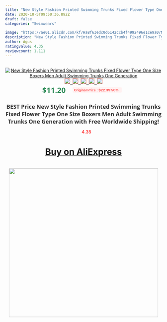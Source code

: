 ```yaml
---
title: "New Style Fashion Printed Swimming Trunks Fixed Flower Type One Size Boxers Men Adult Swimming Trunks One Generation"
date: 2020-10-5T09:50:36.892Z
draft: false
categories: "Swimwears"

image: "https://ae01.alicdn.com/kf/Ha8f63edc0d6142ccb4f4992496e1ce9a0/New-Style-Fashion-Printed-Swimming-Trunks-Fixed-Flower-Type-One-Size-Boxers-Men-Adult-Swimming-Trunks.jpg"
description: "New Style Fashion Printed Swimming Trunks Fixed Flower Type One Size Boxers Men Adult Swimming Trunks One Generation"
author: Agus
ratingvalue: 4.35
reviewcount: 1.111
---
```

<br>
<div style="text-align: center;">
<a href="https://s.click.aliexpress.com/e/_A3iJRB" target="_blank" rel="nofollow noopener noreferrer"><img alt="New Style Fashion Printed Swimming Trunks Fixed Flower Type One Size Boxers Men Adult Swimming Trunks One Generation" class="magnifier-image" src="https://ae01.alicdn.com/kf/Ha8f63edc0d6142ccb4f4992496e1ce9a0/New-Style-Fashion-Printed-Swimming-Trunks-Fixed-Flower-Type-One-Size-Boxers-Men-Adult-Swimming-Trunks.jpg_640x640.jpg">
<br>
<img style="border:1px solid salmon" src="https://ae01.alicdn.com/kf/Ha8f63edc0d6142ccb4f4992496e1ce9a0/New-Style-Fashion-Printed-Swimming-Trunks-Fixed-Flower-Type-One-Size-Boxers-Men-Adult-Swimming-Trunks.jpg_120x120.jpg">&nbsp;&nbsp;<img style="border:1px solid salmon" src="https://ae01.alicdn.com/kf/H1095cd40c9db4edd872d8899b5a8e58f9/New-Style-Fashion-Printed-Swimming-Trunks-Fixed-Flower-Type-One-Size-Boxers-Men-Adult-Swimming-Trunks.jpg_120x120.jpg">&nbsp;&nbsp;<img style="border:1px solid salmon" src="_120x120.jpg">&nbsp;&nbsp;<img style="border:1px solid salmon" src="_120x120.jpg">&nbsp;&nbsp;<img style="border:1px solid salmon" src="https://ae01.alicdn.com/kf/Hc3b3d4ca2adf4f4ab7f2e972eb30b5153/New-Style-Fashion-Printed-Swimming-Trunks-Fixed-Flower-Type-One-Size-Boxers-Men-Adult-Swimming-Trunks.jpg_120x120.jpg"></a></div><br0>
<div style="text-align: center;"><span style="background-color: white; border: 0px; box-sizing: border-box; color: seagreen; display: inline-block; font-family: &quot;open sans&quot; , &quot;arial&quot; , &quot;helvetica&quot; , sans-serif , &quot;heiti&quot;; font-size: 24px; font-stretch: inherit; font-weight: 700; line-height: inherit; margin: 0px 10px 0px 0px; padding: 0px; vertical-align: middle;">$11.20 </span>
<span style="background: rgb(255 , 241 , 241); border-radius: 3px; border: 0px; box-sizing: border-box; color: #ff4747; display: inline-block; font-family: inherit; font-size: 12px; font-stretch: inherit; font-style: inherit; font-variant: inherit; font-weight: 600; line-height: inherit; margin: 0px; padding: 2px 5px; transform: scale(0.9); vertical-align: middle;">Original Price : <b style="text-decoration: line-through;">$22.39 </b> 50%&nbsp;&nbsp;</span></div>
<h1 style="color: #333333; display: inline-block; font-family: &quot;open sans&quot; , &quot;arial&quot; , &quot;helvetica&quot; , sans-serif , &quot;heiti&quot;; font-size: 18px; font-stretch: inherit; font-weight: 700; text-align: center;">BEST Price New Style Fashion Printed Swimming Trunks Fixed Flower Type One Size Boxers Men Adult Swimming Trunks One Generation with Free Worldwide Shipping!</h1>
<div style="color: #ff4747; text-align: center;">
<img src="https://4.bp.blogspot.com/-M0ZcTcb-5uY/XleCXlxnR4I/AAAAAAAAAEc/OrjgMkXV1oMQFaCRZj5HQwOCBcu3w1FegCPcBGAYYCw/s1600/star.png" style="height: 15px;">&nbsp;<b>4.35</b></div>
<div class="button_cont" align="center"><a class="buynow_a" href="https://s.click.aliexpress.com/e/_A3iJRB" target="_blank" rel="nofollow noopener noreferrer"><H1>Buy on AliExpress</H1></a></div><br>
<div class="separator" style="clear: both; text-align: center;">
<img src="https://lh3.googleusercontent.com/-pTy5HemUv9M/XlePHvY0dAI/AAAAAAAAAE4/0nX5iRUoIWY8eMW9Dpxeirr157OZliDIgCLcBGAsYHQ/s1600/badge.gif" width="480">
</div>
